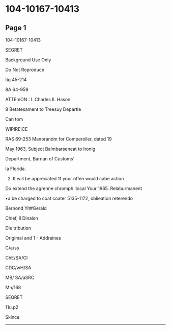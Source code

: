 # 104-10167-10413

## Page 1

104-10167-10413

SEGRET

Background Use Only

Do Not Roproduce

tig 45-214

8A 64-959

ATTEmON : I. Charles Il. Hason

8 Betatesament to Treesuy Departie

Can tom

WIPIREICE

RAS 69-253 Manorandm for Comperoller, dated 19

May 1963, Subject Balmbarseneat to Ironig

Department, Barnan of Customs'

la Florida.

2. It will be appreciated 1f your offen would cabe action

Do extend the agrenne chromph Ilocal Your 1965. Relaburmanent

•a be charged to coat coater 5135-1172, oblieation reterendo

Bernond Yit#Gerald

Chief, ll Dinalon

Die tribution

Origimal and 1 - Addreines

C/a/ss

ChE/SA/CI

CDC/wH/SA

MB/ SA/aSRC

Mn/168

SEGRET

11u.p2

Skince

---

